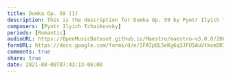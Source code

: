 ```yaml
---
title: Dumka Op. 59 (1)
description: This is the description for Dumka Op. 59 by Pyotr Ilyich Tchaikovsky
composers: [Pyotr Ilyich Tchaikovsky]
periods: [Romantic]
audioURL: https://OpenMusicDataset.github.io/Maestro/maestro-v3.0.0/2008/MIDI-Unprocessed_17_R2_2008_01-04_ORIG_MID--AUDIO_17_R2_2008_wav--2.midi
formURL: https://docs.google.com/forms/d/e/1FAIpQLSeKg6q3JFU5AuVtkoeDR7z3VW4-NK_C-9a5mVuS0xOPdP_rvg/viewform
comments: true
share: true
date: 2021-08-08T07:43:13-06:00
---
```

